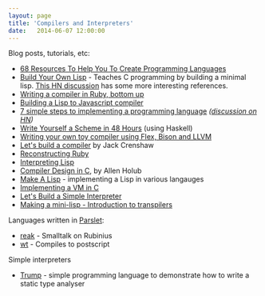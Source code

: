 ```yaml
---
layout: page
title: 'Compilers and Interpreters'
date:   2014-06-07 12:00:00
---
```


Blog posts, tutorials, etc:

- [68 Resources To Help You To Create Programming Languages](https://tomassetti.me/resources-create-programming-languages/)
- [Build Your Own Lisp](http://www.buildyourownlisp.com/) -
  Teaches C programming by building a minimal lisp.
  [This HN discussion](https://news.ycombinator.com/item?id=7530427)
  has some more interesting references.
- [Writing a compiler in Ruby, bottom up](http://www.hokstad.com/compiler)
- [Building a Lisp to Javascript compiler](http://honza.ca/2013/05/building-a-lisp-to-javascript-compiler)
- [7 simple steps to implementing a programming language](http://kjetilvalle.com/posts/implement-a-programming-language.html)
  _([discussion on HN](https://news.ycombinator.com/item?id=7697401))_
- [Write Yourself a Scheme in 48 Hours](https://en.wikibooks.org/wiki/Write_Yourself_a_Scheme_in_48_Hours)
  (using Haskell)
- [Writing your own toy compiler using Flex, Bison and LLVM](http://gnuu.org/2009/09/18/writing-your-own-toy-compiler/)
- [Let's build a compiler](http://compilers.iecc.com/crenshaw/) by Jack Crenshaw
- [Reconstructing Ruby](http://www.halogenandtoast.com/reconstructing-ruby-an-introduction/) 
- [Interpreting Lisp](http://www.civilized.com/getlisp.html)
- [Compiler Design in C](http://www.holub.com/software/compiler.design.in.c.html), by Allen Holub
- [Make A Lisp](https://github.com/kanaka/mal) - implementing a Lisp in various langauges
- [Implementing a VM in C](https://news.ycombinator.com/item?id=9516656)
- [Let's Build a Simple Interpreter](http://ruslanspivak.com/lsbasi-part1/)
- [Making a mini-lisp - Introduction to transpilers](https://angularclass.com/making-a-mini-lisp-introduction-to-transpilers/)

Languages written in [Parslet](http://kschiess.github.io/parslet/):

- [reak](https://github.com/rkh/Reak) - Smalltalk on Rubinius
- [wt](https://github.com/kschiess/wt) - Compiles to postscript

Simple interpreters

- [Trump](https://github.com/jcinnamond/trump) -
  simple programming language to demonstrate how to write a static type analyser
